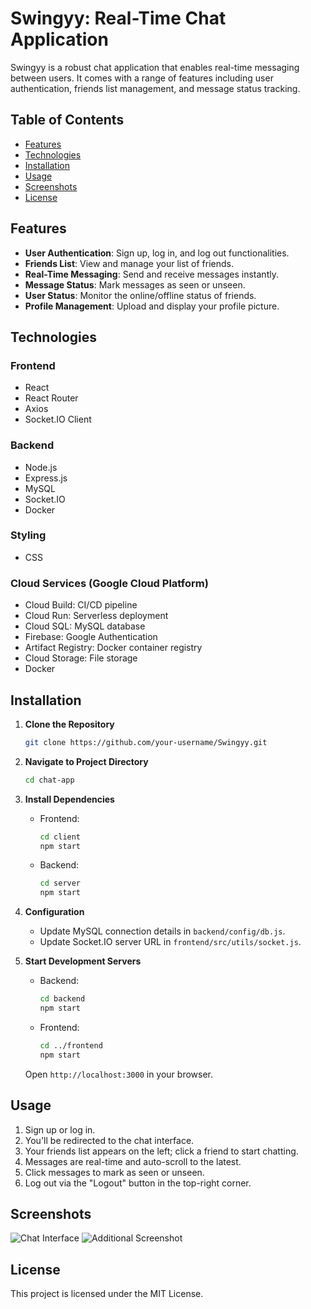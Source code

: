 # Swingyy: Real-Time Chat Application

Swingyy is a robust chat application that enables real-time messaging between users. It comes with a range of features including user authentication, friends list management, and message status tracking.

## Table of Contents

- [Features](#features)
- [Technologies](#technologies)
- [Installation](#installation)
- [Usage](#usage)
- [Screenshots](#screenshots)
- [License](#license)

## Features

- **User Authentication**: Sign up, log in, and log out functionalities.
- **Friends List**: View and manage your list of friends.
- **Real-Time Messaging**: Send and receive messages instantly.
- **Message Status**: Mark messages as seen or unseen.
- **User Status**: Monitor the online/offline status of friends.
- **Profile Management**: Upload and display your profile picture.

## Technologies

### Frontend

- React
- React Router
- Axios
- Socket.IO Client

### Backend

- Node.js
- Express.js
- MySQL
- Socket.IO
- Docker

### Styling

- CSS

### Cloud Services (Google Cloud Platform)

- Cloud Build: CI/CD pipeline
- Cloud Run: Serverless deployment
- Cloud SQL: MySQL database
- Firebase: Google Authentication
- Artifact Registry: Docker container registry
- Cloud Storage: File storage
- Docker

## Installation

1. **Clone the Repository**

   ```bash
   git clone https://github.com/your-username/Swingyy.git
   ```

2. **Navigate to Project Directory**

   ```bash
   cd chat-app
   ```

3. **Install Dependencies**

   - Frontend:
     ```bash
     cd client
     npm start
     ```
   - Backend:
     ```bash
     cd server
     npm start
     ```

4. **Configuration**

   - Update MySQL connection details in `backend/config/db.js`.
   - Update Socket.IO server URL in `frontend/src/utils/socket.js`.

5. **Start Development Servers**

   - Backend:
     ```bash
     cd backend
     npm start
     ```
   - Frontend:
     ```bash
     cd ../frontend
     npm start
     ```

   Open `http://localhost:3000` in your browser.

## Usage

1. Sign up or log in.
2. You'll be redirected to the chat interface.
3. Your friends list appears on the left; click a friend to start chatting.
4. Messages are real-time and auto-scroll to the latest.
5. Click messages to mark as seen or unseen.
6. Log out via the "Logout" button in the top-right corner.

## Screenshots

![Chat Interface](https://github.com/ankitrout2903/Swingyy2/assets/88599131/164577c8-77f5-4d13-88cb-078da8907e5b.png)
![Additional Screenshot](https://github.com/ankitrout2903/Swingyy/assets/88599131/1031d934-5db1-416e-bec3-d62c6d8ce476.png)

## License

This project is licensed under the MIT License.
